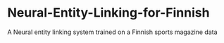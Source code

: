 # Neural-Entity-Linking-for-Finnish
A Neural entity linking system trained on a Finnish sports magazine data
